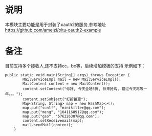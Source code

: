 # 说明
  本模块主要功能是用于封装了oauth2的服务,参考地址 https://github.com/ameizi/oltu-oauth2-example
# 备注
  目前支持多个接收人,还不支持cc，bc等，后续增加模板的支持
  示例如下：
  ```
  public static void main(String[] args) throws Exception {
          MailServiceImpl mail = new MailServiceImpl();
          MailContent content = new MailContent();
          content.setContent("你好, 今天全场5折, 快来抢购, 错过今天再等一年。。。");
          content.setSubject("打折钜惠");
          Map<String, String> map = new HashMap<>();
          map.put("sunlf", "minikiller@qq.com");
          map.put("meng", "1041168917@qq.com");
          map.put("gao", "576226387@qq.com");
          content.setReceivemail(map);
          mail.sendMail(content);
      }
  ```